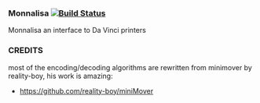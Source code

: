 ### Monnalisa [![Build Status](https://travis-ci.com/mauritiusdadd/monnalisa.svg?branch=master)](https://travis-ci.com/mauritiusdadd/monnalisa)

Monnalisa an interface to Da Vinci printers


### CREDITS

 most of the encoding/decoding algorithms are rewritten from minimover by reality-boy, his work is amazing:

 * https://github.com/reality-boy/miniMover
